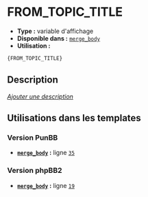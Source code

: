 # FROM_TOPIC_TITLE
* __Type :__ variable d'affichage
* __Disponible dans :__ [`merge_body`](../tpl/var/merge_body.md#readme)
* __Utilisation :__

```html
{FROM_TOPIC_TITLE}
```

## Description
[*Ajouter une description*](https://fa-tvars.appspot.com/var/FROM_TOPIC_TITLE)

## Utilisations dans les templates

### Version PunBB
* __[`merge_body`](../tpl/var/merge_body.md#readme) :__ ligne [`35`](../tpl/src/punbb/merge_body.tpl#L35)

### Version phpBB2
* __[`merge_body`](../tpl/var/merge_body.md#readme) :__ ligne [`19`](../tpl/src/subsilver/merge_body.tpl#L19)